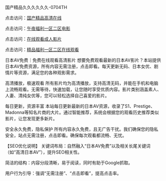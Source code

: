 
国产精品久久久久久久-0704TH

点击访问：<a href="https://bered.pages.dev/">国产精品高清在线</a>

点击访问：<a href="https://bsdf-5f5.pages.dev/">午夜福利一区二区电影</a>

点击访问：<a href="https://gda-c7m.pages.dev/">在线观看成人影片</a>

点击访问：<a href="https://cfad.pages.dev/">精品福利一区二区在线观看</a>


日本AV免费｜免费在线观看高清影片
想要免费观看最新的日本AV影片？本站提供日本AV免费资源，所有内容无需注册，点击即看。每天更新无码、日本女优、剧情片等资源，满足您的各种观影需求。

高清播放，极速观看
所有影片均为高清播放，支持高清无码，并能在手机和电脑上流畅观看。无需等待，快速加载，让您随时享受优质内容。影片类别涵盖素人、人妻、清纯女优等，您可以轻松选择自己喜爱的影片。

每日更新，资源丰富
本站每日更新最新的日本AV资源，收录了S1、Prestige、Madonna等知名片商的大片。通过智能推荐，系统会根据您的观看历史推荐类似影片，让您发现更多新片。

安全永久免费，隐私保护
所有内容永久免费，且无广告干扰。我们确保您的隐私安全，站点无需注册，点击即看。确保每次观看都流畅、无忧。

【SEO优化说明】
关键词布局：自然融入“日本AV免费”以及相关长尾关键词（如“高清日本AV”），提升SEO相关性。

简洁的结构：内容分段清晰，易于阅读，同时有助于Google抓取。

用户行为引导：强调“无需注册”、“点击即看”，提高点击率。









<span style="display:none;">[Canonical link]( https://github.com/kl63225/51066356 ）</span>
